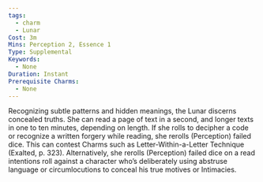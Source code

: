 ```yaml
---
tags:
  - charm
  - Lunar
Cost: 3m
Mins: Perception 2, Essence 1
Type: Supplemental
Keywords:
  - None
Duration: Instant
Prerequisite Charms:
  - None
---
```

Recognizing subtle patterns and hidden meanings, the Lunar discerns concealed truths. She can read a page of text in a second, and longer texts in one to ten minutes, depending on length. If she rolls to decipher a code or recognize a written forgery while reading, she rerolls (Perception) failed dice. This can contest Charms such as Letter-Within-a-Letter Technique (Exalted, p. 323). Alternatively, she rerolls (Perception) failed dice on a read intentions roll against a character who’s deliberately using abstruse language or circumlocutions to conceal his true motives or Intimacies.